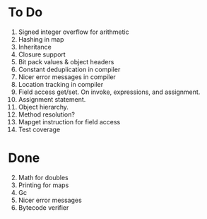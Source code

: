 # To Do

1. Signed integer overflow for arithmetic
7. Hashing in map
8. Inheritance
9. Closure support
10. Bit pack values & object headers
11. Constant deduplication in compiler
12. Nicer error messages in compiler
13. Location tracking in compiler
14. Field access get/set. On invoke, expressions, and assignment.
15. Assignment statement.
16. Object hierarchy.
17. Method resolution?
18. Mapget instruction for field access
19. Test coverage

# Done

2. Math for doubles
3. Printing for maps
4. Gc
5. Nicer error messages
6. Bytecode verifier